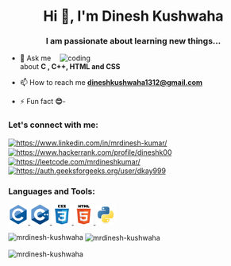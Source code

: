 <h1 align="center">Hi 👋, I'm Dinesh Kushwaha</h1>
<h3 align="center">I am passionate about learning new things...</h3>

<img align="right" alt="coding" width="400" src="https://user-images.githubusercontent.com/55389276/140866485-8fb1c876-9a8f-4d6a-98dc-08c4981eaf70.gif" >

- 💬 Ask me about **C , C++, HTML and CSS**

- 📫 How to reach me **dineshkushwaha1312@gmail.com**

- ⚡ Fun fact **😊**-
 
<h3 align="left">Let's connect with me:</h3>
<p align="left">
<a href="https://www.linkedin.com/in/mrdinesh-kumar/" target="blank"><img align="center" src="https://raw.githubusercontent.com/rahuldkjain/github-profile-readme-generator/master/src/images/icons/Social/linked-in-alt.svg" alt="https://www.linkedin.com/in/mrdinesh-kumar/" height="30" width="40" /></a>
<a href="https://www.hackerrank.com/profile/dineshk00" target="blank"><img align="center" src="https://raw.githubusercontent.com/rahuldkjain/github-profile-readme-generator/master/src/images/icons/Social/hackerrank.svg" alt="https://www.hackerrank.com/profile/dineshk00" height="30" width="40" /></a>
<a href="https://leetcode.com/mrdineshkumar/" target="blank"><img align="center" src="https://raw.githubusercontent.com/rahuldkjain/github-profile-readme-generator/master/src/images/icons/Social/leet-code.svg" alt="https://leetcode.com/mrdineshkumar/" height="30" width="40" /></a>
<a href="https://auth.geeksforgeeks.org/user/dkay999" target="blank"><img align="center" src="https://raw.githubusercontent.com/rahuldkjain/github-profile-readme-generator/master/src/images/icons/Social/geeks-for-geeks.svg" alt="https://auth.geeksforgeeks.org/user/dkay999" height="30" width="40" /></a>
</p>

<h3 align="left">Languages and Tools:</h3>
<p align="left"> <a href="https://www.cprogramming.com/" target="_blank" rel="noreferrer"> <img src="https://raw.githubusercontent.com/devicons/devicon/master/icons/c/c-original.svg" alt="c" width="40" height="40"/> </a> <a href="https://www.w3schools.com/cpp/" target="_blank" rel="noreferrer"> <img src="https://raw.githubusercontent.com/devicons/devicon/master/icons/cplusplus/cplusplus-original.svg" alt="cplusplus" width="40" height="40"/> </a> <a href="https://www.w3schools.com/css/" target="_blank" rel="noreferrer"> <img src="https://raw.githubusercontent.com/devicons/devicon/master/icons/css3/css3-original-wordmark.svg" alt="css3" width="40" height="40"/> </a> <a href="https://www.w3.org/html/" target="_blank" rel="noreferrer"> <img src="https://raw.githubusercontent.com/devicons/devicon/master/icons/html5/html5-original-wordmark.svg" alt="html5" width="40" height="40"/> </a> <a href="https://www.python.org" target="_blank" rel="noreferrer"> <img src="https://raw.githubusercontent.com/devicons/devicon/master/icons/python/python-original.svg" alt="python" width="40" height="40"/> </a> </p>

<p><img align="left" src="https://github-readme-stats.vercel.app/api/top-langs?username=mrdinesh-kushwaha&show_icons=true&locale=en&layout=compact" alt="mrdinesh-kushwaha" /></p>

<p>&nbsp;<img align="center" src="https://github-readme-stats.vercel.app/api?username=mrdinesh-kushwaha&show_icons=true&locale=en" alt="mrdinesh-kushwaha" /></p>

<p><img align="center" src="https://github-readme-streak-stats.herokuapp.com/?user=mrdinesh-kushwaha&" alt="mrdinesh-kushwaha" /></p>
